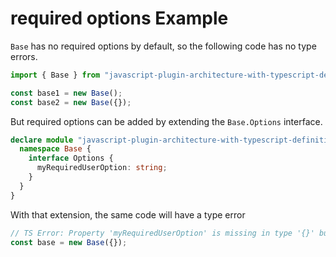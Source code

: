 # required options Example

`Base` has no required options by default, so the following code has no type errors.

```js
import { Base } from "javascript-plugin-architecture-with-typescript-definitions";

const base1 = new Base();
const base2 = new Base({});
```

But required options can be added by extending the `Base.Options` interface.

```ts
declare module "javascript-plugin-architecture-with-typescript-definitions" {
  namespace Base {
    interface Options {
      myRequiredUserOption: string;
    }
  }
}
```

With that extension, the same code will have a type error

```ts
// TS Error: Property 'myRequiredUserOption' is missing in type '{}' but required in type 'Options'
const base = new Base({});
```
